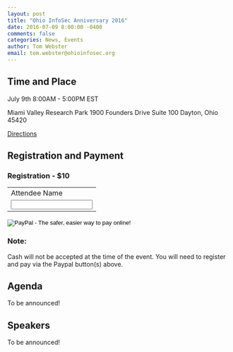 ```yaml
---
layout: post
title: "Ohio InfoSec Anniversary 2016"
date: 2016-07-09 8:00:00 -0400
comments: false
categories: News, Events
author: Tom Webster
email: tom.webster@ohioinfosec.org
---
```


## Time and Place

July 9th 8:00AM - 5:00PM EST

Miami Valley Research Park
1900 Founders Drive
Suite 100
Dayton, Ohio 45420

[Directions](/directions)

## Registration and Payment

### Registration - $10

<form action="https://www.paypal.com/cgi-bin/webscr" method="post" target="_top">
<input type="hidden" name="cmd" value="_s-xclick">
<input type="hidden" name="hosted_button_id" value="SQM6QYYVXHZ3G">
<table>
<tr><td><input type="hidden" name="on0" value="Attendee Name">Attendee Name</td></tr><tr><td><input type="text" name="os0" maxlength="200"></td></tr>
</table>
<input type="image" src="https://www.paypalobjects.com/en_US/i/btn/btn_buynowCC_LG.gif" border="0" name="submit" alt="PayPal - The safer, easier way to pay online!">
<img alt="" border="0" src="https://www.paypalobjects.com/en_US/i/scr/pixel.gif" width="1" height="1">
</form>

<div class="panel panel-warning">
  <div class="panel panel-heading"><h3 class="panel-title">Note:</h3></div>
  <div class="panel-body">Cash will not be accepted at the time of the event. You will need to register and pay via the Paypal button(s) above.</div>
</div>

<h2 id="agenda">Agenda</h2>

To be announced!

## Speakers

To be announced!
